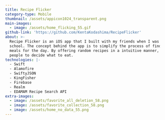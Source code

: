 ```yaml
---
title: Recipe Flicker
category-type: Mobile
thumbnail: /assets/appicon1024_transparent.png
main-images:
  - image: /assets/home_flicking_55.gif
github-link: 'https://github.com/KentaKodashima/RecipeFlicker'
about: >-
  Recipe Flicker is an iOS app that I built with my friends when I was in
  school. The concept behind the app is to simplify the process of finding the
  meals for the day. By offering random recipes in a intuitive manner, it helps
  people to decide what to eat.
technologies: |-
  - Swift
  - Alamofire
  - SwiftyJSON
  - KingFisher
  - Firebase
  - Realm
  - EDAMAM Recipe Search API
extra-images:
  - image: /assets/favorite_all_deletion_58.png
  - image: /assets/favorite_collection_58.png
  - image: /assets/home_no_data_55.png
---
```


